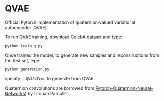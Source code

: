 # QVAE
Official Pytorch implementation of quaternion-valued variational autoencoder (QVAE).

To run QVAE training, download [CelebA dataset](http://mmlab.ie.cuhk.edu.hk/projects/CelebA.html) and type:
```
python train_q.py
```
Once trained the model, to generate new samples and reconstructions from the test set, type:
```
python generation.py
```
specify `--QVAE=True` to generate from QVAE.

Quaternion convolutions are borrowed from [Pytorch-Quaternion-Neural-Networks](https://github.com/Orkis-Research/Pytorch-Quaternion-Neural-Networks)) by Titouan Parcollet.
